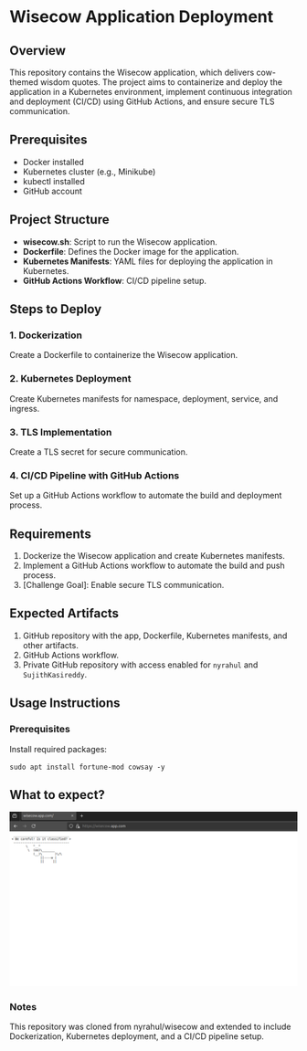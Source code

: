 # Wisecow Application Deployment

## Overview
This repository contains the Wisecow application, which delivers cow-themed wisdom quotes. The project aims to containerize and deploy the application in a Kubernetes environment, implement continuous integration and deployment (CI/CD) using GitHub Actions, and ensure secure TLS communication.

## Prerequisites
- Docker installed
- Kubernetes cluster (e.g., Minikube)
- kubectl installed
- GitHub account

## Project Structure
- **wisecow.sh**: Script to run the Wisecow application.
- **Dockerfile**: Defines the Docker image for the application.
- **Kubernetes Manifests**: YAML files for deploying the application in Kubernetes.
- **GitHub Actions Workflow**: CI/CD pipeline setup.

## Steps to Deploy

### 1. Dockerization
Create a Dockerfile to containerize the Wisecow application.

### 2. Kubernetes Deployment
Create Kubernetes manifests for namespace, deployment, service, and ingress.

### 3. TLS Implementation
Create a TLS secret for secure communication.

### 4. CI/CD Pipeline with GitHub Actions
Set up a GitHub Actions workflow to automate the build and deployment process.

## Requirements
1. Dockerize the Wisecow application and create Kubernetes manifests.
2. Implement a GitHub Actions workflow to automate the build and push process.
3. [Challenge Goal]: Enable secure TLS communication.

## Expected Artifacts
1. GitHub repository with the app, Dockerfile, Kubernetes manifests, and other artifacts.
2. GitHub Actions workflow.
3. Private GitHub repository with access enabled for `nyrahul` and `SujithKasireddy`.

## Usage Instructions

### Prerequisites
Install required packages:
```
sudo apt install fortune-mod cowsay -y
```

## What to expect?
![wisecow](image.png)

### Notes
This repository was cloned from nyrahul/wisecow and extended to include Dockerization, Kubernetes deployment, and a CI/CD pipeline setup.
